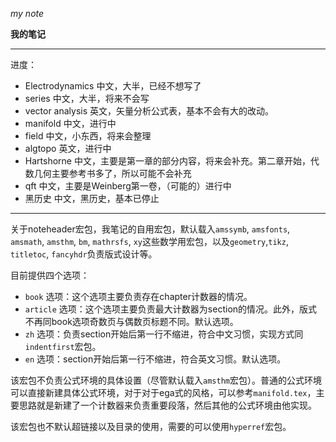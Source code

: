 *my note*

**我的笔记**

--------------

进度：

- Electrodynamics
	中文，大半，已经不想写了
- series
	中文，大半，将来不会写
- vector analysis
	英文，矢量分析公式表，基本不会有大的改动。
- manifold
	中文，进行中
- field
	中文，小东西，将来会整理
- algtopo
	英文，进行中
- Hartshorne
	中文，主要是第一章的部分内容，将来会补充。第二章开始，代数几何主要参考书多了，所以可能不会补充
- qft
	中文，主要是Weinberg第一卷，（可能的）进行中
- 黑历史
	中文，黑历史，基本已停止

--------------

关于noteheader宏包，我笔记的自用宏包，默认载入`amssymb`, `amsfonts`, `amsmath`, `amsthm`, `bm`, `mathrsfs`, `xy`这些数学用宏包，以及`geometry`,`tikz`, `titletoc`, `fancyhdr`负责版式设计等。

目前提供四个选项：

- `book` 选项：这个选项主要负责存在chapter计数器的情况。
- `article` 选项：这个选项主要负责最大计数器为section的情况。此外，版式不再同book选项奇数页与偶数页标题不同。默认选项。
- `zh` 选项：负责section开始后第一行不缩进，符合中文习惯，实现方式同`indentfirst`宏包。
- `en` 选项：section开始后第一行不缩进，符合英文习惯。默认选项。

该宏包不负责公式环境的具体设置（尽管默认载入`amsthm`宏包）。普通的公式环境可以直接新建具体公式环境，对于对于ega式的风格，可以参考`manifold.tex`，主要思路就是新建了一个计数器来负责重要段落，然后其他的公式环境由他实现。

该宏包也不默认超链接以及目录的使用，需要的可以使用`hyperref`宏包。
